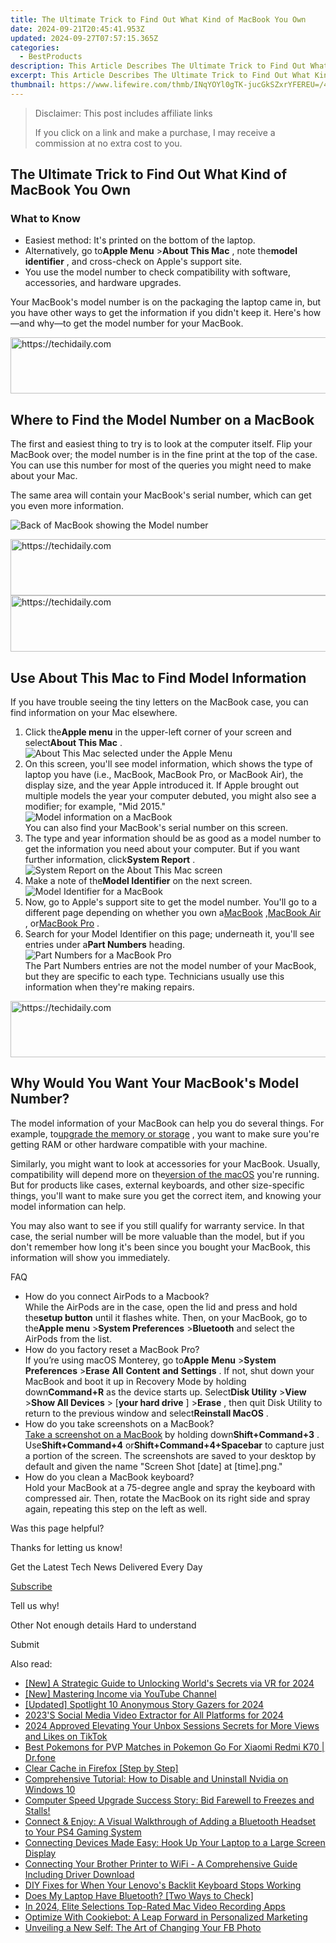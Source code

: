 ```yaml
---
title: The Ultimate Trick to Find Out What Kind of MacBook You Own
date: 2024-09-21T20:45:41.953Z
updated: 2024-09-27T07:57:15.365Z
categories:
  - BestProducts
description: This Article Describes The Ultimate Trick to Find Out What Kind of MacBook You Own
excerpt: This Article Describes The Ultimate Trick to Find Out What Kind of MacBook You Own
thumbnail: https://www.lifewire.com/thmb/INqYOYl0gTK-jucGkSZxrYFEREU=/400x300/filters:no_upscale():max_bytes(150000):strip_icc():format(webp)/001-how-to-find-a-macbook-model-number-5119867-53c6ddd34a804ba782c79ebef65bb38e.jpg
---
```


>  Disclaimer: This post includes affiliate links
>
>  If you click on a link and make a purchase, I may receive a commission at no extra cost to you.
>

## The Ultimate Trick to Find Out What Kind of MacBook You Own
### What to Know

* Easiest method: It's printed on the bottom of the laptop.
* Alternatively, go to**Apple Menu** \>**About This Mac** , note the**model identifier** , and cross-check on Apple's support site.
* You use the model number to check compatibility with software, accessories, and hardware upgrades.

 Your MacBook's model number is on the packaging the laptop came in, but you have other ways to get the information if you didn't keep it. Here's how—and why—to get the model number for your MacBook.

<!-- affiliate ads begin -->
<a href="https://aligracehair.sjv.io/c/5597632/1896546/19272" target="_top" id="1896546">
  <img src="//a.impactradius-go.com/display-ad/19272-1896546" border="0" alt="https://techidaily.com" width="728" height="90"/>
</a>
<img height="0" width="0" src="https://aligracehair.sjv.io/i/5597632/1896546/19272" style="position:absolute;visibility:hidden;" border="0" />
<!-- affiliate ads end -->

## Where to Find the Model Number on a MacBook

 The first and easiest thing to try is to look at the computer itself. Flip your MacBook over; the model number is in the fine print at the top of the case. You can use this number for most of the queries you might need to make about your Mac.

 The same area will contain your MacBook's serial number, which can get you even more information.

![Back of MacBook showing the Model number](https://www.lifewire.com/thmb/jjmqzmSbA6Dn232UwF_2XkH_P08=/1500x0/filters:no_upscale():max_bytes(150000):strip_icc():format(webp)/001-find-macbook-model-number-5119867-5dd73da00e5145428592ef0dfa52f541.jpg)

<!-- affiliate ads begin -->
<a href="https://appsumo.8odi.net/c/5597632/2068417/7443" target="_top" id="2068417">
  <img src="//a.impactradius-go.com/display-ad/7443-2068417" border="0" alt="https://techidaily.com" width="728" height="90"/>
</a>
<img height="0" width="0" src="https://appsumo.8odi.net/i/5597632/2068417/7443" style="position:absolute;visibility:hidden;" border="0" />
<!-- affiliate ads end -->

<!-- affiliate ads begin -->
<a href="https://appsumo.8odi.net/c/5597632/2123748/7443" target="_top" id="2123748">
  <img src="//a.impactradius-go.com/display-ad/7443-2123748" border="0" alt="https://techidaily.com" width="600" height="90"/>
</a>
<img height="0" width="0" src="https://appsumo.8odi.net/i/5597632/2123748/7443" style="position:absolute;visibility:hidden;" border="0" />
<!-- affiliate ads end -->

## Use About This Mac to Find Model Information

 If you have trouble seeing the tiny letters on the MacBook case, you can find information on your Mac elsewhere.

1. Click the**Apple menu** in the upper-left corner of your screen and select**About This Mac** .  
![About This Mac selected under the Apple Menu](https://www.lifewire.com/thmb/q2Z2TJ68ar3HcImzCZYuW2Dp1G8=/1500x0/filters:no_upscale():max_bytes(150000):strip_icc():format(webp)/002-find-macbook-model-number-5119867-c5b7c5f805cc4696b24f61a1d2f9dea1.jpg)
2. On this screen, you'll see model information, which shows the type of laptop you have (i.e., MacBook, MacBook Pro, or MacBook Air), the display size, and the year Apple introduced it. If Apple brought out multiple models the year your computer debuted, you might also see a modifier; for example, "Mid 2015."  
![Model information on a MacBook](https://www.lifewire.com/thmb/fT8tOW27ph78e6DRyNrwLma6998=/1500x0/filters:no_upscale():max_bytes(150000):strip_icc():format(webp)/003-find-macbook-model-number-5119867-0d31584fc8ac4062a5a9dab590773bbf.jpg)  
 You can also find your MacBook's serial number on this screen.
3. The type and year information should be as good as a model number to get the information you need about your computer. But if you want further information, click**System Report** .  
![System Report on the About This Mac screen](https://www.lifewire.com/thmb/mK-o-a6lLz8bWTjYlmTuAK4Y-5k=/1500x0/filters:no_upscale():max_bytes(150000):strip_icc():format(webp)/004-find-macbook-model-number-5119867-aa6e196c802f45cabc332be5630a4653.jpg)
4. Make a note of the**Model Identifier** on the next screen.  
![Model Identifier for a MacBook](https://www.lifewire.com/thmb/GzZsdHSLYcGE_uD2QMVdR9ONWRw=/1500x0/filters:no_upscale():max_bytes(150000):strip_icc():format(webp)/005-find-macbook-model-number-5119867-ad21e94da0334f4c8601b2539d0744f5.jpg)
5. Now, go to Apple's support site to get the model number. You'll go to a different page depending on whether you own a[MacBook](https://support.apple.com/en-us/103257) ,[MacBook Air](https://support.apple.com/en-us/102869) , or[MacBook Pro](https://support.apple.com/en-us/108052) .
6. Search for your Model Identifier on this page; underneath it, you'll see entries under a**Part Numbers** heading.  
![Part Numbers for a MacBook Pro](https://www.lifewire.com/thmb/MOYYdi0rH4I6DDHIn8SbrSjG1_M=/1500x0/filters:no_upscale():max_bytes(150000):strip_icc():format(webp)/006-find-macbook-model-number-5119867-367cbb369d1e40a5870ae0ad736bbb1d.jpg)  
 The Part Numbers entries are not the model number of your MacBook, but they are specific to each type. Technicians usually use this information when they're making repairs.

<!-- affiliate ads begin -->
<a href="https://ephamedtechinc.pxf.io/c/5597632/2137225/26400" target="_top" id="2137225">
  <img src="//a.impactradius-go.com/display-ad/26400-2137225" border="0" alt="https://techidaily.com" width="728" height="90"/>
</a>
<img height="0" width="0" src="https://ephamedtechinc.pxf.io/i/5597632/2137225/26400" style="position:absolute;visibility:hidden;" border="0" />
<!-- affiliate ads end -->

## Why Would You Want Your MacBook's Model Number?

 The model information of your MacBook can help you do several things. For example, to[upgrade the memory or storage](https://www.lifewire.com/macbook-pro-upgrade-guide-2260172) , you want to make sure you're getting RAM or other hardware compatible with your machine.

 Similarly, you might want to look at accessories for your MacBook. Usually, compatibility will depend more on the[version of the macOS](https://www.lifewire.com/what-is-macos-4691239) you're running. But for products like cases, external keyboards, and other size-specific things, you'll want to make sure you get the correct item, and knowing your model information can help.

 You may also want to see if you still qualify for warranty service. In that case, the serial number will be more valuable than the model, but if you don't remember how long it's been since you bought your MacBook, this information will show you immediately.

 FAQ

* How do you connect AirPods to a Macbook?  
 While the AirPods are in the case, open the lid and press and hold the**setup button** until it flashes white. Then, on your MacBook, go to the**Apple menu** \>**System Preferences** \>**Bluetooth** and select the AirPods from the list.
* How do you factory reset a MacBook Pro?  
 If you’re using macOS Monterey, go to**Apple** **Menu** \>**System** **Preferences** \>**Erase** **All** **Content** **and** **Settings** . If not, shut down your MacBook and boot it up in Recovery Mode by holding down**Command+R** as the device starts up. Select**Disk Utility** \>**View** \>**Show All Devices** \> \[**your hard drive** \] >**Erase** , then quit Disk Utility to return to the previous window and select**Reinstall MacOS** .
* How do you take screenshots on a MacBook?  
[Take a screenshot on a MacBook](https://www.lifewire.com/take-screenshot-on-a-mac-5080043) by holding down**Shift+Command+3** . Use**Shift+Command+4** or**Shift+Command+4+Spacebar** to capture just a portion of the screen. The screenshots are saved to your desktop by default and given the name "Screen Shot \[date\] at \[time\].png."
* How do you clean a MacBook keyboard?  
 Hold your MacBook at a 75-degree angle and spray the keyboard with compressed air. Then, rotate the MacBook on its right side and spray again, repeating this step on the left as well.

Was this page helpful?

Thanks for letting us know!

 Get the Latest Tech News Delivered Every Day

[Subscribe](https://www.lifewire.com/#)

Tell us why!

 Other  Not enough details  Hard to understand

 Submit

<ins class="adsbygoogle"
     style="display:block"
     data-ad-format="autorelaxed"
     data-ad-client="ca-pub-7571918770474297"
     data-ad-slot="1223367746"></ins>

<ins class="adsbygoogle"
     style="display:block"
     data-ad-client="ca-pub-7571918770474297"
     data-ad-slot="8358498916"
     data-ad-format="auto"
     data-full-width-responsive="true"></ins>

<span class="atpl-alsoreadstyle">Also read:</span>
<div><ul>
<li><a href="https://fox-glue.techidaily.com/new-a-strategic-guide-to-unlocking-worlds-secrets-via-vr-for-2024/"><u>[New] A Strategic Guide to Unlocking World's Secrets via VR for 2024</u></a></li>
<li><a href="https://facebook-video-footage.techidaily.com/new-mastering-income-via-youtube-channel/"><u>[New] Mastering Income via YouTube Channel</u></a></li>
<li><a href="https://instagram-clips.techidaily.com/updated-spotlight-10-anonymous-story-gazers-for-2024/"><u>[Updated] Spotlight 10 Anonymous Story Gazers for 2024</u></a></li>
<li><a href="https://facebook-clips.techidaily.com/2023s-social-media-video-extractor-for-all-platforms-for-2024/"><u>2023'S Social Media Video Extractor for All Platforms for 2024</u></a></li>
<li><a href="https://fox-boxes.techidaily.com/2024-approved-elevating-your-unbox-sessions-secrets-for-more-views-and-likes-on-tiktok/"><u>2024 Approved Elevating Your Unbox Sessions Secrets for More Views and Likes on TikTok</u></a></li>
<li><a href="https://android-pokemon-go.techidaily.com/best-pokemons-for-pvp-matches-in-pokemon-go-for-xiaomi-redmi-k70-drfone-by-drfone-virtual-android/"><u>Best Pokemons for PVP Matches in Pokemon Go For Xiaomi Redmi K70 | Dr.fone</u></a></li>
<li><a href="https://techno-recovery.techidaily.com/clear-cache-in-firefox-step-by-step/"><u>Clear Cache in Firefox [Step by Step]</u></a></li>
<li><a href="https://techno-recovery.techidaily.com/comprehensive-tutorial-how-to-disable-and-uninstall-nvidia-on-windows-10/"><u>Comprehensive Tutorial: How to Disable and Uninstall Nvidia on Windows 10</u></a></li>
<li><a href="https://techno-recovery.techidaily.com/computer-speed-upgrade-success-story-bid-farewell-to-freezes-and-stalls/"><u>Computer Speed Upgrade Success Story: Bid Farewell to Freezes and Stalls!</u></a></li>
<li><a href="https://techno-recovery.techidaily.com/connect-and-enjoy-a-visual-walkthrough-of-adding-a-bluetooth-headset-to-your-ps4-gaming-system/"><u>Connect & Enjoy: A Visual Walkthrough of Adding a Bluetooth Headset to Your PS4 Gaming System</u></a></li>
<li><a href="https://techno-recovery.techidaily.com/connecting-devices-made-easy-hook-up-your-laptop-to-a-large-screen-display/"><u>Connecting Devices Made Easy: Hook Up Your Laptop to a Large Screen Display</u></a></li>
<li><a href="https://techno-recovery.techidaily.com/connecting-your-brother-printer-to-wifi-a-comprehensive-guide-including-driver-download/"><u>Connecting Your Brother Printer to WiFi - A Comprehensive Guide Including Driver Download</u></a></li>
<li><a href="https://techno-recovery.techidaily.com/diy-fixes-for-when-your-lenovos-backlit-keyboard-stops-working/"><u>DIY Fixes for When Your Lenovo's Backlit Keyboard Stops Working</u></a></li>
<li><a href="https://techno-recovery.techidaily.com/does-my-laptop-have-bluetooth-two-ways-to-check/"><u>Does My Laptop Have Bluetooth? [Two Ways to Check]</u></a></li>
<li><a href="https://on-screen-recording.techidaily.com/in-2024-elite-selections-top-rated-mac-video-recording-apps/"><u>In 2024, Elite Selections Top-Rated Mac Video Recording Apps</u></a></li>
<li><a href="https://solve-hot.techidaily.com/optimize-with-cookiebot-a-leap-forward-in-personalized-marketing/"><u>Optimize With Cookiebot: A Leap Forward in Personalized Marketing</u></a></li>
<li><a href="https://facebook.techidaily.com/unveiling-a-new-self-the-art-of-changing-your-fb-photo/"><u>Unveiling a New Self: The Art of Changing Your FB Photo</u></a></li>
</ul></div>

